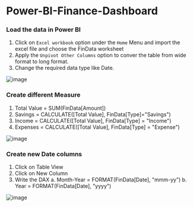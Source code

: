 # Power-BI-Finance-Dashboard

### Load the data in Power BI
1. Click on ```Excel workbook``` option under the ```Home``` Menu and import the excel file and choose the FinData worksheet
2. Apply the ```Unpivot Other Columns``` option to conver the table from wide format to long format.
3. Change the required data type like Date.

![image](https://github.com/user-attachments/assets/9bbb9973-a39e-4bfa-83ce-74a891ccdda5)

### Create different Measure
1. Total Value = SUM(FinData[Amount])
2. Savings = CALCULATE([Total Value], FinData[Type]="Savings")
3. Income = CALCULATE([Total Value], FinData[Type] = "Income")
4. Expenses = CALCULATE([Total Value], FinData[Type] = "Expense")

![image](https://github.com/user-attachments/assets/80fb4c45-83fb-4cbb-896a-48d360a7487b)

### Create new Date columns
1.  Click on Table View
2.  Click on New Column
3.  Write the DAX
    a. Month-Year = FORMAT(FinData[Date], "mmm-yy")
    b. Year = FORMAT(FinData[Date], "yyyy")
    
![image](https://github.com/user-attachments/assets/ea12e84b-ad59-46d3-bf45-863c5d6a5933)




